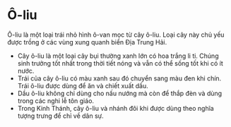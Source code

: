 # Ô-liu

Ô-liu là một loại trái nhỏ hình ô-van mọc từ cây ô-liu. Loại cây này chủ yếu được trồng ở các vùng xung quanh biển Địa Trung Hải.
- Cây ô-liu là một loại cây bụi thường xanh lớn có hoa trắng li ti. Chúng sinh trưởng tốt nhất trong thời tiết nóng và vẫn có thể sống tốt khi có ít nước.
- Trái của cây ô-liu có màu xanh sau đó chuyển sang màu đen khi chín. Trái ô-liu được dùng để ăn và chiết xuất dầu. 
- Dầu ô-liu không chỉ dùng cho nấu nướng mà còn để thắp đèn và dùng trong các nghi lễ tôn giáo.
- Trong Kinh Thánh, cây ô-liu và nhánh đôi khi được dùng theo nghĩa tượng trưng để chỉ về dân sự.

